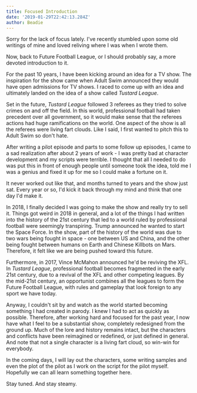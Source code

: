 ```yaml
---
title: Focused Introduction
date: '2019-01-29T22:42:13.284Z'
author: Beadie
---
```


Sorry for the lack of focus lately. I've recently stumbled upon some old writings of mine and loved reliving where I was when I wrote them.

Now, back to Future Football League, or I should probably say, a more devoted introduction to it.

For the past 10 years, I have been kicking around an idea for a TV show. The inspiration for the show came when Adult Swim announced they would have open admissions for TV shows. I raced to come up with an idea and ultimately landed on the idea of a show called _Tustard League_.

Set in the future, _Tustard League_ followed 3 referees as they tried to solve crimes on and off the field. In this world, professional football had taken precedent over all government, so it would make sense that the referees actions had huge ramifications on the world. One aspect of the show is all the referees were living fart clouds. Like I said, I first wanted to pitch this to Adult Swim so don't hate.

After writing a pilot episode and parts to some follow up episodes, I came to a sad realization after about 2 years of work - I was pretty bad at character development and my scripts were terrible. I thought that all I needed to do was put this in front of enough people until someone took the idea, told me I was a genius and fixed it up for me so I could make a fortune on it.

It never worked out like that, and months turned to years and the show just sat. Every year or so, I'd kick it back through my mind and think that one day I'd make it.

In 2018, I finally decided I was going to make the show and really try to sell it. Things got weird in 2018 in general, and a lot of the things I had written into the history of the 21st century that led to a world ruled by professional football were seemingly transpiring. Trump announced he wanted to start the Space Force. In the show, part of the history of the world was due to two wars being fought in space - one between US and China, and the other being fought between humans on Earth and Chinese Killbots on Mars. Therefore, it felt like we are being pushed toward this future.

Furthermore, in 2017, Vince McMahon announced he'd be reviving the XFL. In _Tustard League_, professional football becomes fragmented in the early 21st century, due to a revival of the XFL and other competing leagues. By the mid-21st century, an opportunist combines all the leagues to form the Future Football League, with rules and gameplay that look foreign to any sport we have today.

Anyway, I couldn't sit by and watch as the world started becoming something I had created in parody. I knew I had to act as quickly as possible. Therefore, after working hard and focused for the past year, I now have what I feel to be a substantial show, completely redesigned from the ground up. Much of the lore and history remains intact, but the characters and conflicts have been reimagined or redefined, or just defined in general. And note that not a single character is a living fart cloud, so win-win for everybody.

In the coming days, I will lay out the characters, some writing samples and even the plot of the pilot as I work on the script for the pilot myself. Hopefully we can all learn something together here.

Stay tuned. And stay steamy.
